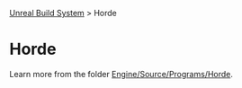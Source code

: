 [Unreal Build System](../README.md) > Horde

# Horde

Learn more from the folder [Engine/Source/Programs/Horde](https://github.com/EpicGames/UnrealEngine/tree/release/Engine/Source/Programs/Horde).
